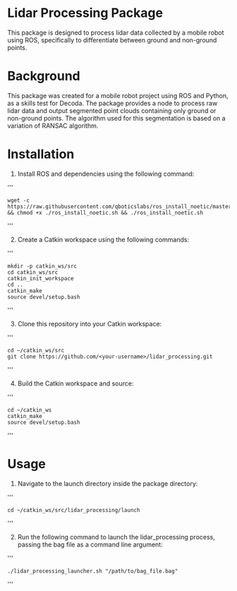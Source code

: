 # Lidar Processing Package

This package is designed to process lidar data collected by a mobile robot using ROS, specifically to differentiate between ground and non-ground points.

# Background

This package was created for a mobile robot project using ROS and Python, as a skills test for Decoda. The package provides a node to process raw lidar data and output segmented point clouds containing only ground or non-ground points. The algorithm used for this segmentation is based on a variation of RANSAC algorithm.


# Installation
1. Install ROS and dependencies using the following command:

'''

    wget -c https://raw.githubusercontent.com/qboticslabs/ros_install_noetic/master/ros_install_noetic.sh && chmod +x ./ros_install_noetic.sh && ./ros_install_noetic.sh
    
'''

2. Create a Catkin workspace using the following commands:


'''

    mkdir -p catkin_ws/src
    cd catkin_ws/src
    catkin_init_workspace
    cd ..
    catkin_make
    source devel/setup.bash
    
'''

    

3. Clone this repository into your Catkin workspace:

'''
    
    cd ~/catkin_ws/src
    git clone https://github.com/<your-username>/lidar_processing.git
  
'''

4. Build the Catkin workspace and source:

'''
  
    cd ~/catkin_ws
    catkin_make
    source devel/setup.bash
  
'''
  

# Usage

1. Navigate to the launch directory inside the package directory:

'''
  
    cd ~/catkin_ws/src/lidar_processing/launch
  
'''

2. Run the following command to launch the lidar_processing process, passing the bag file as a command line argument:

'''
  
    ./lidar_processing_launcher.sh "/path/to/bag_file.bag"
  
'''
